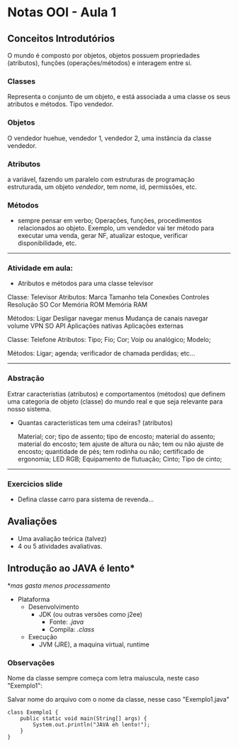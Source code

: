 # Notas OOI - Aula 1
## Conceitos Introdutórios
O mundo é composto por objetos, objetos possuem propriedades (atributos), funções (operações/métodos) e interagem entre si.

### Classes
Representa o conjunto de um objeto, e está associada a uma classe os seus atributos e métodos. Tipo vendedor.
### Objetos
O vendedor huehue, vendedor 1, vendedor 2, uma instância da classe vendedor.
### Atributos
a variável, fazendo um paralelo com estruturas de programação estruturada, um objeto *vendedor*, tem nome, id, permissões, etc.
### Métodos
- sempre pensar em verbo;
Operações, funções, procedimentos relacionados ao objeto. Exemplo, um vendedor vai ter método para executar uma venda, gerar NF, atualizar estoque, verificar disponibilidade, etc.
---
### Atividade em aula:
- Atributos e métodos para uma classe televisor

Classe: Televisor
Atributos:
    Marca
    Tamanho tela
    Conexões
    Controles
    Resolução
    SO
    Cor
    Memória ROM
    Memória RAM

Métodos:
    Ligar
    Desligar
    navegar menus
    Mudança de canais
    navegar volume
    VPN
    SO API
    Aplicações nativas
    Aplicações externas

Classe: Telefone
Atributos: 
    Tipo;
    Fio;
    Cor;
    Voip ou analógico;
    Modelo;

Métodos:
    Ligar; agenda; verificador de chamada perdidas; etc...


---
### Abstração
Extrar caracteristias (atributos) e comportamentos (métodos) que definem uma categoria de objeto (classe) do mundo real e que seja relevante para nosso sistema.

- Quantas caracteristicas tem uma cdeiras? (atributos)

    Material;
    cor; 
    tipo de assento; 
    tipo de encosto; 
    material do assento; 
    material do encosto;
    tem ajuste de altura ou não;
    tem ou não ajuste de encosto;
    quantidade de pés;
    tem rodinha ou não;
    certificado de ergonomia;
    LED RGB;
    Equipamento de flutuação;
    Cinto;
    Tipo de cinto;

---
### Exercicios slide
- Defina classe carro para sistema de revenda...


## Avaliações
- Uma avaliação teórica (talvez)
- 4 ou 5 atividades avaliativas.

## Introdução ao JAVA é lento*
**mas gasta menos processamento*

- Plataforma
  - Desenvolvimento
    - JDK (ou outras versões como j2ee)
      - Fonte: *.java*
      - Compila: *.class* 
  - Execução
    - JVM (JRE), a maquina virtual, runtime
### Observações

Nome da classe sempre começa com letra maiuscula, neste caso "Exemplo1":

Salvar nome do arquivo com o nome da classe, nesse caso "Exemplo1.java"

```
class Exemplo1 {
    public static void main(String[] args) {
        System.out.println("JAVA eh lento!");
    }
}
```